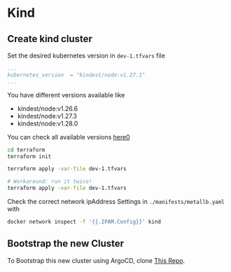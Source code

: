 # Kind

## Create kind cluster

Set the desired kubernetes version in `dev-1.tfvars` file

```yaml
...
kubernetes_version  = "kindest/node:v1.27.1"
...
```

You have different versions available like

- kindest/node:v1.26.6
- kindest/node:v1.27.3
- kindest/node:v1.28.0

You can check all available versions [here0](https://hub.docker.com/r/kindest/node/tags?page=1&name=27)

```sh
cd terraform
terraform init

terraform apply -var-file dev-1.tfvars

# Workaround: run it twice!
terraform apply -var-file dev-1.tfvars
```

Check the correct network ipAddress Settings in `./manifests/metallb.yaml` with

```bash
docker network inspect -f '{{.IPAM.Config}}' kind
```

## Bootstrap the new Cluster

To Bootstrap this new cluster using ArgoCD, clone [This Repo](https://github.com/mkoellges/argocd-ops).
